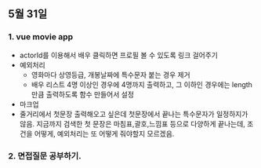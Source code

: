 ## 5월 31일
### 1. vue movie app
- actorId를 이용해서 배우 클릭하면 프로필 볼 수 있도록 링크 걸어주기
- 예외처리
	- 영화마다 상영등급,  개봉날짜에 특수문자 붙는 경우 제거
	- 배우 리스트 4명 이상인 경우에 4명까지 출력하고, 그 이하인 경우에는 length 만큼 출력하도록 함수 만들어서 설정
- 마크업
- 줄거리에서 첫문장 출력해오고 싶은데 첫문장에서 끝나는 특수문자가 일정하지가 않음. 지금까지 검색한 첫 문장은 마침표,괄호,느낌표 등으로 다양하게 끝나는데, 조건을 어떻게, 예외처리는 또 어떻게 줘야할지 모르겠음.

### 2. 면접질문 공부하기.
